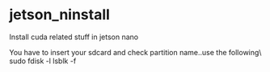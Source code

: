 # jetson_ninstall
Install cuda related stuff in jetson nano

You have to insert your sdcard and check partition name..use the following\\
sudo fdisk -l
lsblk -f

